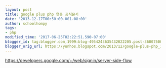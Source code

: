 ```yaml
---
layout: post
title: google plus php 연동 공식문서
date: '2013-12-17T00:50:00.001-08:00'
author: schoolhompy
tags:
- php
modified_time: '2017-06-25T02:22:51.590-07:00'
blogger_id: tag:blogger.com,1999:blog-4954243635432022205.post-3600750062200945179
blogger_orig_url: https://yunhos.blogspot.com/2013/12/google-plus-php_17.html
---
```


<p><a href="https://developers.google.com/+/web/signin/server-side-flow">https://developers.google.com/+/web/signin/server-side-flow</a></p>